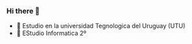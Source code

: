 ### Hi there 👋

- 🔭 Estudio en la universidad Tegnologica del Uruguay (UTU)
- 🌱 EStudio Informatica 2º


